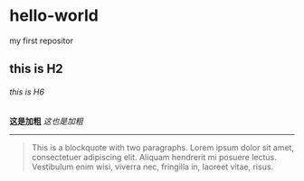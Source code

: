# hello-world
my first repositor
## this is H2
###### this is H6
**这是加粗**
_这也是加粗_
***
> This is a blockquote with two paragraphs. Lorem ipsum dolor sit amet,
> consectetuer adipiscing elit. Aliquam hendrerit mi posuere lectus.
> Vestibulum enim wisi, viverra nec, fringilla in, laoreet vitae, risus.
